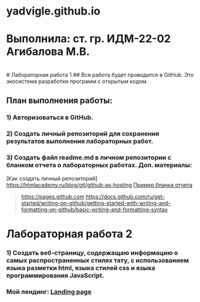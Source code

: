 # yadvigle.github.io
# Выполнила: ст. гр. ИДМ-22-02 Агибалова М.В.
<br>
# Лабораторная работа 1
## Вся работа будет проводится в GitHub. Это экосистема разработки программ с открытым кодом.

## План выполнения работы:

### 1) Авторизоваться в GitHub. 
### 2) Создать личный репозиторий для сохранения результатов выполнения лабораторных работ. 
### 3) Создать файл readme.md в личном репозитории с бланком отчета о лабораторных работах. Доп. материалы:
[Как создать личный репозиторий] https://htmlacademy.ru/blog/git/github-as-hosting
[Пример бланка отчета](https://github.com/okoff/okoff.github.io/tree/master/oop/lab1)
> https://pages.github.com
> https://docs.github.com/ru/get-started/writing-on-github/getting-started-with-writing-and-formatting-on-github/basic-writing-and-formatting-syntax
# Лабораторная работа 2
### 1) Cоздать веб-страницу, содержащаю информацию о самых распространенных стилях тату, с использованием языка разметки html, языка стилей css и языка программирования JavaScript.

### Мой лендинг: [Landing page]()
